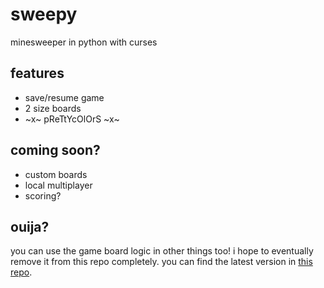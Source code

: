 # sweepy

minesweeper in python with curses

## features
 - save/resume game
 - 2 size boards
 - ~x~ pReTtYcOlOrS ~x~

## coming soon?
 - custom boards
 - local multiplayer
 - scoring?

## ouija?
you can use the game board logic in other things too! i hope to eventually
remove it from this repo completely. you can find the latest version in [this
repo](https://git.rawtext.club/mryouse/ouija).
